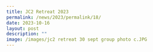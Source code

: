 ```yaml
---
title: JC2 Retreat 2023
permalink: /news/2023/permalink/18/
date: 2023-10-16
layout: post
description: ""
image: /images/jc2 retreat 30 sept group photo c.JPG
---
```

